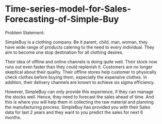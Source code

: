 # Time-series-model-for-Sales-Forecasting-of-Simple-Buy

Problem Statement: 

SimpleBuy is a clothing company. Be it parent, child, man, woman, they have wide range of products catering to the need to every individual. They aim to become one stop destination for all clothing desires.

Their idea of offline and online channels is doing quite well. Their stock now runs out even faster than they could replenish it. Customers are no longer skeptical about their quality. Their offline stores help customer to physically check clothes before buying them, especially the expensive clothes. In addition, their delivery channels are known to achieve six sigma efficiency.

However, SimpleBuy can only provide this experience, if they can manage the stocks well. Hence, they need to forecast the sales ahead of time. And this is where you will help them in collecting the raw material and planning the manufacturing process. SimpleBuy has provided you with their Sales data for last 2 years and they want to you predict the sales for next 6 months.
